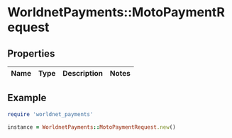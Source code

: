 # WorldnetPayments::MotoPaymentRequest

## Properties

| Name | Type | Description | Notes |
| ---- | ---- | ----------- | ----- |

## Example

```ruby
require 'worldnet_payments'

instance = WorldnetPayments::MotoPaymentRequest.new()
```

